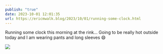```yaml
---
publish: "true"
date: 2023-10-01 12:01:35
url: https://ericmwalk.blog/2023/10/01/running-some-clock.html
---
```


Running some clock this morning at the rink… Going to be really hot outside today and I am wearing pants and long sleeves 😄

![](https://ericmwalk.blog/uploads/2023/62d1e228-9f5b-475d-8488-d282038f4f97.jpg)